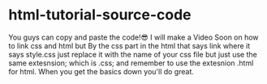 # html-tutorial-source-code
You guys can copy and paste the code!😎
I will make a Video Soon on how to link css and html but By the css part in the html that says link where it says style.css just replace it with the name of your css file but just use the same extesnsion; which is .css; and remember to use the extesnion .html for html.
When you get the basics down you'll do great.
